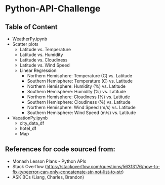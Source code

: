 # Python-API-Challenge

## Table of Content

- WeatherPy.ipynb
- Scatter plots
  - Latitude vs. Temperature
  - Latitude vs. Humidity
  - Latitude vs. Cloudiness
  - Latitude vs. Wind Speed
  - Linear Regression
    - Northern Hemisphere: Temperature (C) vs. Latitude
    - Southern Hemisphere: Temperature (C) vs. Latitude
    - Northern Hemisphere: Humidity (%) vs. Latitude
    - Southern Hemisphere: Humidity (%) vs. Latitude
    - Northern Hemisphere: Cloudiness (%) vs. Latitude
    - Southern Hemisphere: Cloudiness (%) vs. Latitude
    - Northern Hemisphere: Wind Speed (m/s) vs. Latitude
    - Southern Hemisphere: Wind Speed (m/s) vs. Latitude
- VacationPy.ipynb
    - city_data_df
    - hotel_df
    - Map

## References for code sourced from:

- Monash Lesson Plans - Python APIs
- Stack Overflow (https://stackoverflow.com/questions/56313176/how-to-fix-typeerror-can-only-concatenate-str-not-list-to-str)
- ASK BCs (Liang, Charles, Brandon)

